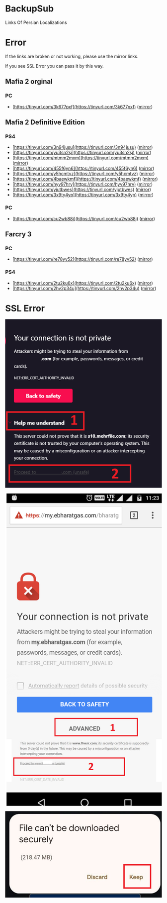 # BackupSub
Links Of Persian Localizations

# Error
If the links are broken or not working, please use the mirror links.

If you see SSL Error you can pass it by this way.

## Mafia 2 orginal 
### PC
+ [https://tinyurl.com/3k677pxf](https://tinyurl.com/3k677pxf) ([mirror](https://B2n.ir/e39130))


## Mafia 2 Definitive Edition  
### PS4
+ [https://tinyurl.com/3n94jusu](https://tinyurl.com/3n94jusu) ([mirror](https://B2n.ir/h01262))
+ [https://tinyurl.com/yu3sn2sj](https://tinyurl.com/yu3sn2sj) ([mirror](https://B2n.ir/w74760))
+ [https://tinyurl.com/mtmm2mxm](https://tinyurl.com/mtmm2mxm) ([mirror](https://B2n.ir/f71968))
+ [https://tinyurl.com/455f6yn6](https://tinyurl.com/455f6yn6) ([mirror](https://B2n.ir/a79563))
+ [https://tinyurl.com/y5hcmtvz](https://tinyurl.com/y5hcmtvz) ([mirror](https://B2n.ir/p00238))
+ [https://tinyurl.com/4baewkmf](https://tinyurl.com/4baewkmf) ([mirror](https://B2n.ir/a31257))
+ [https://tinyurl.com/hyv97hrv](https://tinyurl.com/hyv97hrv) ([mirror](https://B2n.ir/z66702))
+ [https://tinyurl.com/yjutbwes](https://tinyurl.com/yjutbwes) ([mirror](https://B2n.ir/y89172))
+ [https://tinyurl.com/3x9ty4yp](https://tinyurl.com/3x9ty4yp) ([mirror](https://B2n.ir/y40912))

### PC
+ [https://tinyurl.com/cu2wb88j](https://tinyurl.com/cu2wb88j) ([mirror](https://B2n.ir/u69712))


## Farcry 3  
### PC
+ [https://tinyurl.com/re78yv52](https://tinyurl.com/re78yv52) ([mirror](https://B2n.ir/n71063))
### PS4
+ [https://tinyurl.com/2tu2ku6x](https://tinyurl.com/2tu2ku6x) ([mirror](https://B2n.ir/x45511))
+ [https://tinyurl.com/2hv2p34u](https://tinyurl.com/2hv2p34u) ([mirror](https://B2n.ir/g67683))


# SSL Error
![Error1](Error1.png)

![Error2](Error2.png)

![Error3](Error3.png)
